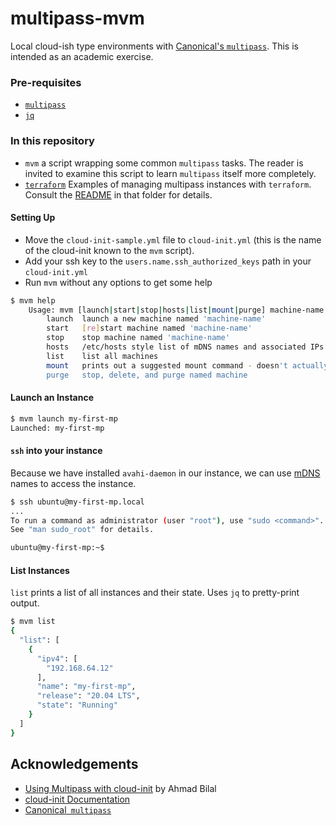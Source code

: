 # multipass-mvm
Local cloud-ish type environments with [Canonical's `multipass`](https://multipass.run/). This is intended as an academic exercise.

### Pre-requisites
* [`multipass`](https://multipass.run/install) 
* [`jq`](https://stedolan.github.io/jq/download/)

### In this repository
* `mvm` a script wrapping some common `multipass` tasks. The reader is invited to examine this script to learn `multipass` itself more completely.
* [`terraform`](./terraform) Examples of managing multipass instances with `terraform`. Consult the [README](terraform/README.md) in that folder for details.

#### Setting Up
* Move the `cloud-init-sample.yml` file to `cloud-init.yml` (this is the name of the cloud-init known to the `mvm` script).
* Add your ssh key to the `users.name.ssh_authorized_keys` path in your `cloud-init.yml`
* Run `mvm` without any options to get some help
```bash
$ mvm help
    Usage: mvm [launch|start|stop|hosts|list|mount|purge] machine-name
        launch  launch a new machine named 'machine-name'
        start   [re]start machine named 'machine-name'
        stop    stop machine named 'machine-name'
        hosts   /etc/hosts style list of mDNS names and associated IPs
        list    list all machines
        mount   prints out a suggested mount command - doesn't actually _do_ anything.
        purge   stop, delete, and purge named machine
```
#### Launch an Instance
```bash
$ mvm launch my-first-mp
Launched: my-first-mp
```

#### `ssh` into your instance
Because we have installed `avahi-daemon` in our instance, we can use [mDNS](https://www.rfc-editor.org/rfc/rfc6762) names to access the instance.
```bash
$ ssh ubuntu@my-first-mp.local
...
To run a command as administrator (user "root"), use "sudo <command>".
See "man sudo_root" for details.

ubuntu@my-first-mp:~$ 
```

#### List Instances

`list` prints a list of all instances and their state. Uses `jq` to pretty-print output.

```bash
$ mvm list
{
  "list": [
    {
      "ipv4": [
        "192.168.64.12"
      ],
      "name": "my-first-mp",
      "release": "20.04 LTS",
      "state": "Running"
    }
  ]
}
```

## Acknowledgements
* [Using Multipass with cloud-init](https://medium.com/@ahmadb/using-multipass-with-cloud-init-bc4b92ad27d9) by Ahmad Bilal
* [cloud-init Documentation](https://cloudinit.readthedocs.io/en/latest/)
* [Canonical` multipass`](https://multipass.run/)
